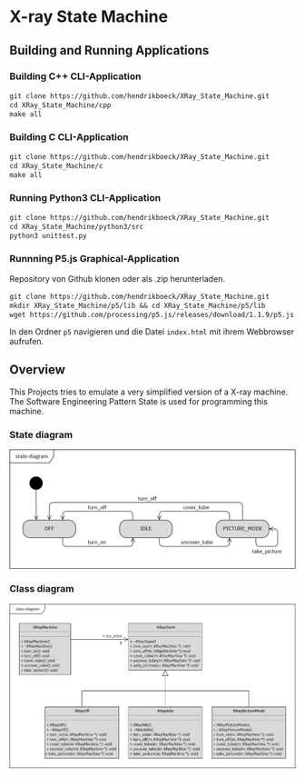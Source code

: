 # X-ray State Machine

## Building and Running Applications

### Building C++ CLI-Application

```
git clone https://github.com/hendrikboeck/XRay_State_Machine.git
cd XRay_State_Machine/cpp
make all
```

### Building C CLI-Application

```
git clone https://github.com/hendrikboeck/XRay_State_Machine.git
cd XRay_State_Machine/c
make all
```

### Running Python3 CLI-Application

```
git clone https://github.com/hendrikboeck/XRay_State_Machine.git
cd XRay_State_Machine/python3/src
python3 unittest.py
```

### Runnning P5.js Graphical-Application

Repository von Github klonen oder als .zip herunterladen.
```
git clone https://github.com/hendrikboeck/XRay_State_Machine.git
mkdir XRay_State_Machine/p5/lib && cd XRay_State_Machine/p5/lib
wget https://github.com/processing/p5.js/releases/download/1.1.9/p5.js
```
In den Ordner `p5` navigieren und die Datei `index.html` mit ihrem Webbrowser aufrufen.

## Overview

This Projects tries to emulate a very simplified version of a X-ray machine. The Software Engineering Pattern State is used for programming this machine.

### State diagram

![](markdown/StateD_XRayMachine.png)

### Class diagram

![](markdown/XRayMachine.png)
